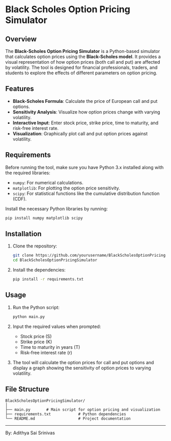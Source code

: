 # Black Scholes Option Pricing Simulator

## Overview

The **Black-Scholes Option Pricing Simulator** is a Python-based simulator that calculates option prices using the **Black-Scholes model**. It provides a visual representation of how option prices (both call and put) are affected by volatility. The tool is designed for financial professionals, traders, and students to explore the effects of different parameters on option pricing.

## Features

- **Black-Scholes Formula**: Calculate the price of European call and put options.
- **Sensitivity Analysis**: Visualize how option prices change with varying volatility.
- **Interactive Input**: Enter stock price, strike price, time to maturity, and risk-free interest rate.
- **Visualization**: Graphically plot call and put option prices against volatility.

## Requirements

Before running the tool, make sure you have Python 3.x installed along with the required libraries:

- `numpy`: For numerical calculations.
- `matplotlib`: For plotting the option price sensitivity.
- `scipy`: For statistical functions like the cumulative distribution function (CDF).

Install the necessary Python libraries by running:

```bash
pip install numpy matplotlib scipy
```

## Installation

1. Clone the repository:
   ```bash
   git clone https://github.com/yourusername/BlackScholesOptionPricingSimulator.git
   cd BlackScholesOptionPricingSimulator
   ```

2. Install the dependencies:
   ```bash
   pip install -r requirements.txt
   ```

## Usage

1. Run the Python script:

   ```bash
   python main.py
   ```

2. Input the required values when prompted:
   - Stock price (S)
   - Strike price (K)
   - Time to maturity in years (T)
   - Risk-free interest rate (r)

3. The tool will calculate the option prices for call and put options and display a graph showing the sensitivity of option prices to varying volatility.

## File Structure

```
BlackScholesOptionPricingSimulator/
│
├── main.py       # Main script for option pricing and visualization
├── requirements.txt            # Python dependencies
└── README.md                   # Project documentation
```

---

By: Adithya Sai Srinivas
